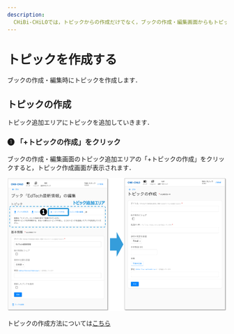 ```yaml
---
description: 
  CHiBi-CHiLOでは，トピックからの作成だけでなく，ブックの作成・編集画面からもトピックの新規作成をできます．作成方法は同じです．
---
```


# トピックを作成する

ブックの作成・編集時にトピックを作成します．
## トピックの作成

トピック追加エリアにトピックを追加していきます．

### ❶ 「+トピックの作成」をクリック

ブックの作成・編集画面のトピック追加エリアの「+トピックの作成」をクリックすると，トピック作成画面が表示されます．

![](<../../../.gitbook/assets/image (321).png>)

トピックの作成方法については[こちら](/operation/topic/create.md)